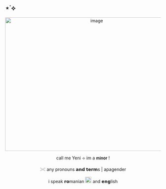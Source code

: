 ## ⋆˙⟡
<p align="center">
<img width="577" height="433" alt="image" src="https://github.com/user-attachments/assets/f503b8e8-c5ac-459e-9edb-351fa79230ce" />
<p align="center"> call me Yeni ⟢ im a 𝗺𝗶𝗻𝗼𝗿 !
<p align="center"> 𓏵 any pronouns 𝗮𝗻𝗱 𝘁𝗲𝗿𝗺s | apagender
<p align="center"> i speak 𝗿𝗼manian <img width="20" height="20" alt="image" src="https://64.media.tumblr.com/a795ffa4138e4850a76d46e605ba7d8b/992b39b6ab3235eb-3e/s75x75_c1/848cf06fe24acf5a341ea88bbf538013089d2cc1.webp" /> and 𝗲𝗻𝗴lish


















